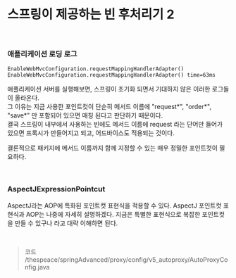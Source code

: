 # 스프링이 제공하는 빈 후처리기 2

<br>

### 애플리케이션 로딩 로그

```
EnableWebMvcConfiguration.requestMappingHandlerAdapter()
EnableWebMvcConfiguration.requestMappingHandlerAdapter() time=63ms
```

애플리케이션 서버를 실행해보면, 스프링이 초기화 되면서 기대하지 않은 이러한 로그들이 올라온다.<br>
그 이유는 지금 사용한 포인트컷이 단순히 메서드 이름에 "request*", "order*", "save*" 만 포함되어 있으면 매칭 된다고 판단하기 때문이다.<br>
결국 스프링이 내부에서 사용하는 빈에도 메서드 이름에 request 라는 단어만 들어가 있으면 프록시가 만들어지고 되고, 어드바이스도 적용되는 것이다.

결론적으로 패키지에 메서드 이름까지 함께 지정할 수 있는 매우 정밀한 포인트컷이 필요하다.

<br>

### AspectJExpressionPointcut
AspectJ라는 AOP에 특화된 포인트컷 표현식을 적용할 수 있다.
AspectJ 포인트컷 표현식과 AOP는 나중에 자세히 설명하겠다.
지금은 특별한 표현식으로 복잡한 포인트컷을 만들 수 있구나 라고 대략 이해하면 된다.

<br>

> 코드<br>
> /thespeace/springAdvanced/proxy/config/v5_autoproxy/AutoProxyConfig.java

